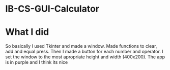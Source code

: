 # IB-CS-GUI-Calculator

# What I did 
So basically I used Tkinter and made a window. Made functions to clear, add and equal press. Then I made a button for each number and operator. I set the window to the most apropriate height and width (400x200). The app is in purple and I think its nice
